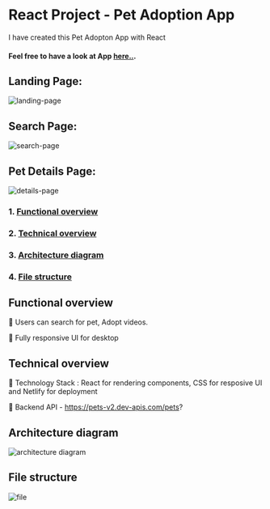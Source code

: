 # React Project - Pet Adoption App

I have created this Pet Adopton App with React
#### Feel free to have a look at App [here..](https://react-project-pet-adoption.netlify.app/).
## Landing Page:
![landing-page](https://user-images.githubusercontent.com/36602276/210482097-1f1ac969-c7b6-4890-b149-0d1c39c93588.png)

## Search Page:
![search-page](https://user-images.githubusercontent.com/36602276/210482226-084911de-ee5e-4546-aafc-9c4924e30efd.png)

## Pet Details Page:
![details-page](https://user-images.githubusercontent.com/36602276/210482269-981e1290-f336-4b73-8863-e934f92d3aed.png)

### 1. [Functional overview](#functioal-overview) 
### 2. [Technical overview](#technical-overview)
### 3. [Architecture diagram](#architecture-diagram)
### 4. [File structure](#file-structure)

## Functional overview
  🔹 Users can search for pet, Adopt videos.
  
  🔹 Fully responsive UI for desktop

## Technical overview
  🔹 Technology Stack : React for rendering components, CSS for resposive UI and Netlify for deployment
  
  🔹 Backend API - https://pets-v2.dev-apis.com/pets?

## Architecture diagram
![architecture diagram](https://user-images.githubusercontent.com/36602276/208838010-fc5470e5-176d-4fa1-9ada-8169390f2b1c.png)

## File structure
![file](https://user-images.githubusercontent.com/36602276/210482515-1165fd6b-1d3e-4f15-ba6a-438b0e835a41.png)
